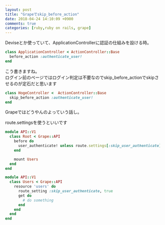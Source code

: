 ```yaml
---
layout: post
title: "Grapeでskip_before_action"
date: 2018-04-24 14:10:09 +0900
comments: true
categories: [ruby,ruby on rails, grape]
---
```


Deviseとか使っていて、ApplicationControllerに認証の仕組みを設ける時。  
  
```ruby
class ApplicationController < ActionController::Base
  before_action :authenticate_user!
end
```
  
こう書きますね。  
ログイン前のページではログイン判定は不要なのでskip_before_actionでskipさせるのが定石だと思います  
  
```ruby
class HogeController <  ActionController::Base
  skip_before_action :authenticate_user!
end
```
  
Grapeではどうやんのよっていう話し。  
  
<!-- more -->    
    
<script async src="//pagead2.googlesyndication.com/pagead/js/adsbygoogle.js"></script>    
<ins class="adsbygoogle"    
     style="display:block; text-align:center;"    
     data-ad-layout="in-article"    
     data-ad-format="fluid"    
     data-ad-client="ca-pub-7039502723411845"    
     data-ad-slot="8206045005"></ins>    
<script>    
     (adsbygoogle = window.adsbygoogle || []).push({});    
</script>  


route.settingsを使うといいです  

```ruby
module API::V1
  class Root < Grape::API
    before do
      user_authenticate! unless route.settings[:skip_user_authenticate]
    end

    mount Users
  end
end
```

```ruby
module API::V1
  class Users < Grape::API
    resource 'users' do
      route_setting :skip_user_authenticate, true
      get do
        # do something
      end
    end
  end
end
```
